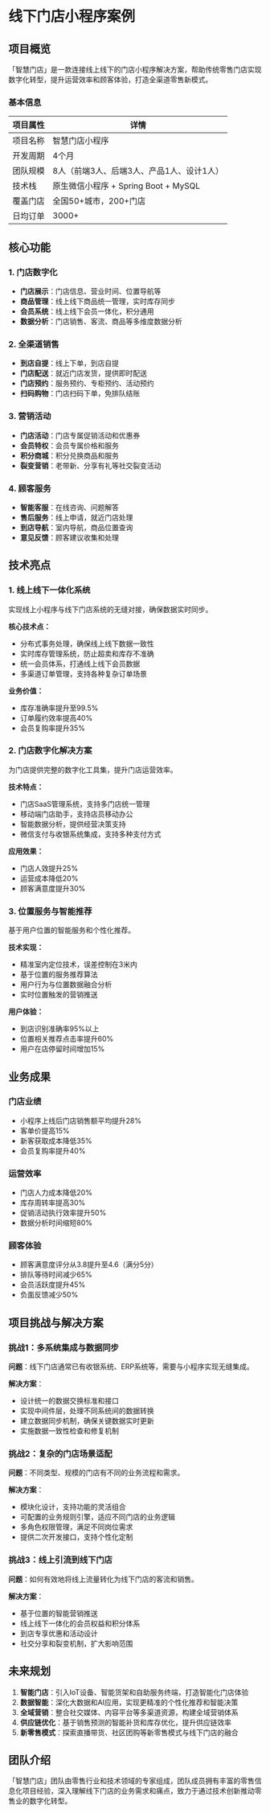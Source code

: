 # 线下门店小程序案例

## 项目概览

「智慧门店」是一款连接线上线下的门店小程序解决方案，帮助传统零售门店实现数字化转型，提升运营效率和顾客体验，打造全渠道零售新模式。

### 基本信息

| 项目属性 | 详情 |
| --- | --- |
| 项目名称 | 智慧门店小程序 |
| 开发周期 | 4个月 |
| 团队规模 | 8人（前端3人、后端3人、产品1人、设计1人） |
| 技术栈 | 原生微信小程序 + Spring Boot + MySQL |
| 覆盖门店 | 全国50+城市，200+门店 |
| 日均订单 | 3000+ |

## 核心功能

### 1. 门店数字化

- **门店展示**：门店信息、营业时间、位置导航等
- **商品管理**：线上线下商品统一管理，实时库存同步
- **会员系统**：线上线下会员一体化，积分通用
- **数据分析**：门店销售、客流、商品等多维度数据分析

### 2. 全渠道销售

- **到店自提**：线上下单，到店自提
- **门店配送**：就近门店发货，提供即时配送
- **门店预约**：服务预约、专柜预约、活动预约
- **扫码购物**：门店扫码下单，免排队结账

### 3. 营销活动

- **门店活动**：门店专属促销活动和优惠券
- **会员特权**：会员专属价格和服务
- **积分商城**：积分兑换商品和服务
- **裂变营销**：老带新、分享有礼等社交裂变活动

### 4. 顾客服务

- **智能客服**：在线咨询、问题解答
- **售后服务**：线上申请，就近门店处理
- **到店导航**：室内导航，商品位置查询
- **意见反馈**：顾客建议收集和处理

## 技术亮点

### 1. 线上线下一体化系统

实现线上小程序与线下门店系统的无缝对接，确保数据实时同步。

**核心技术点：**

- 分布式事务处理，确保线上线下数据一致性
- 实时库存管理系统，防止超卖和库存不准确
- 统一会员体系，打通线上线下会员数据
- 多渠道订单管理，支持各种复杂订单场景

**业务价值：**

- 库存准确率提升至99.5%
- 订单履约效率提高40%
- 会员复购率提升35%

### 2. 门店数字化解决方案

为门店提供完整的数字化工具集，提升门店运营效率。

**技术特点：**

- 门店SaaS管理系统，支持多门店统一管理
- 移动端门店助手，支持店员移动办公
- 智能数据分析，提供经营决策支持
- 微信支付与收银系统集成，支持多种支付方式

**应用效果：**

- 门店人效提升25%
- 运营成本降低20%
- 顾客满意度提升30%

### 3. 位置服务与智能推荐

基于用户位置的智能服务和个性化推荐。

**技术实现：**

- 精准室内定位技术，误差控制在3米内
- 基于位置的服务推荐算法
- 用户行为与位置数据融合分析
- 实时位置触发的营销推送

**用户体验：**

- 到店识别准确率95%以上
- 位置相关推荐点击率提升60%
- 用户在店停留时间增加15%

## 业务成果

### 门店业绩

- 小程序上线后门店销售额平均提升28%
- 客单价提高15%
- 新客获取成本降低35%
- 会员复购率提升40%

### 运营效率

- 门店人力成本降低20%
- 库存周转率提高30%
- 促销活动执行效率提升50%
- 数据分析时间缩短80%

### 顾客体验

- 顾客满意度评分从3.8提升至4.6（满分5分）
- 排队等待时间减少65%
- 会员活跃度提升45%
- 负面反馈减少50%

## 项目挑战与解决方案

### 挑战1：多系统集成与数据同步

**问题**：线下门店通常已有收银系统、ERP系统等，需要与小程序实现无缝集成。

**解决方案**：
- 设计统一的数据交换标准和接口
- 实现中间件层，处理不同系统间的数据转换
- 建立数据同步机制，确保关键数据实时更新
- 实施数据一致性检查和修复机制

### 挑战2：复杂的门店场景适配

**问题**：不同类型、规模的门店有不同的业务流程和需求。

**解决方案**：
- 模块化设计，支持功能的灵活组合
- 可配置的业务规则引擎，适应不同门店的业务逻辑
- 多角色权限管理，满足不同岗位需求
- 提供二次开发接口，支持个性化定制

### 挑战3：线上引流到线下门店

**问题**：如何有效地将线上流量转化为线下门店的客流和销售。

**解决方案**：
- 基于位置的智能营销推送
- 线上线下一体化的会员权益和积分体系
- 到店专享优惠和活动设计
- 社交分享和裂变机制，扩大影响范围

## 未来规划

1. **智能门店**：引入IoT设备、智能货架和自助服务终端，打造智能化门店体验
2. **数据智能**：深化大数据和AI应用，实现更精准的个性化推荐和智能决策
3. **全域营销**：整合社交媒体、内容平台等多渠道资源，构建全域营销体系
4. **供应链优化**：基于销售预测的智能补货和库存优化，提升供应链效率
5. **新零售模式**：探索直播带货、社区团购等新零售模式与线下门店的融合

## 团队介绍

「智慧门店」团队由零售行业和技术领域的专家组成，团队成员拥有丰富的零售信息化项目经验，深入理解线下门店的业务需求和痛点，致力于通过技术创新推动零售业的数字化转型。

